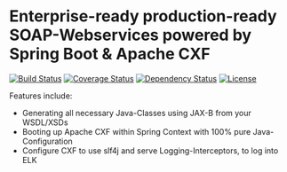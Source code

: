 Enterprise-ready production-ready SOAP-Webservices powered by Spring Boot & Apache CXF
=============================
[![Build Status](https://travis-ci.org/jonashackt/spring-boot-starter-cxf.svg?branch=master)](https://travis-ci.org/jonashackt/spring-boot-starter-cxf)
[![Coverage Status](https://coveralls.io/repos/jonashackt/spring-boot-starter-cxf/badge.svg)](https://coveralls.io/r/jonashackt/spring-boot-starter-cxf)
[![Dependency Status](https://www.versioneye.com/user/projects/570520ddfcd19a004543fb14/badge.svg?style=flat)](https://www.versioneye.com/user/projects/570520ddfcd19a004543fb14)
[![License](http://img.shields.io/:license-apache-blue.svg)](http://www.apache.org/licenses/LICENSE-2.0.html)


Features include:

* Generating all necessary Java-Classes using JAX-B from your WSDL/XSDs
* Booting up Apache CXF within Spring Context with 100% pure Java-Configuration
* Configure CXF to use slf4j and serve Logging-Interceptors, to log into ELK
